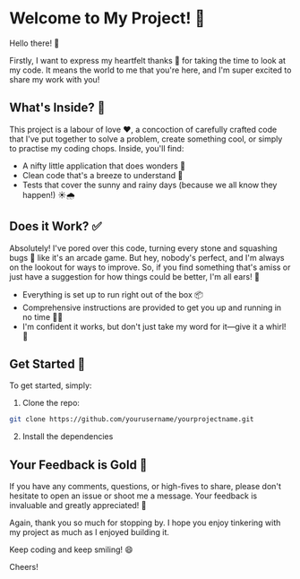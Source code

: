 # Welcome to My Project! 🌟

Hello there! 👋

Firstly, I want to express my heartfelt thanks 🙏 for taking the time to look at my code. It means the world to me that you're here, and I'm super excited to share my work with you!

## What's Inside? 🎁

This project is a labour of love ❤️, a concoction of carefully crafted code that I've put together to solve a problem, create something cool, or simply to practise my coding chops. Inside, you'll find:

- A nifty little application that does wonders 🚀
- Clean code that's a breeze to understand 📖
- Tests that cover the sunny and rainy days (because we all know they happen!) ☀️🌧️

## Does it Work? ✅

Absolutely! I've pored over this code, turning every stone and squashing bugs 🐛 like it's an arcade game. But hey, nobody's perfect, and I'm always on the lookout for ways to improve. So, if you find something that's amiss or just have a suggestion for how things could be better, I'm all ears! 🐰

- Everything is set up to run right out of the box 📦
- Comprehensive instructions are provided to get you up and running in no time 🏃💨
- I'm confident it works, but don't just take my word for it—give it a whirl! 🎡

## Get Started 🚦

To get started, simply:

1. Clone the repo:
```bash
git clone https://github.com/yourusername/yourprojectname.git
```
2. Install the dependencies

## Your Feedback is Gold 🌟

If you have any comments, questions, or high-fives to share, please don't hesitate to open an issue or shoot me a message. Your feedback is invaluable and greatly appreciated! 💌

Again, thank you so much for stopping by. I hope you enjoy tinkering with my project as much as I enjoyed building it.

Keep coding and keep smiling! 😄


Cheers!

